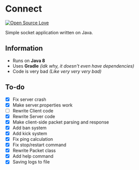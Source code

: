 Connect
=============
[![Open Source Love](https://badges.frapsoft.com/os/v2/open-source.png?v=103)](https://github.com/ellerbrock/open-source-badges/)

Simple socket application written on Java.

Information
------------
* Runs on **Java 8** 
* Uses **Gradle** *(idk why, it doesn't even have dependencies)*
* Code is very bad *(Like very very very bad)*

To-do
------------
- [x] Fix server crash
- [x] Make server.properties work
- [ ] Rewrite Client code
- [x] Rewrite Server code
- [x] Make client-side packet parsing and response
- [x] Add ban system
- [x] Add kick system
- [x] Fix ping calculation
- [x] Fix stop/restart command
- [x] Rewrite Packet class
- [x] Add help command
- [x] Saving logs to file
